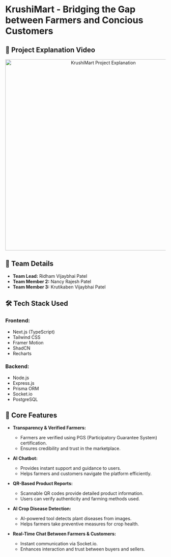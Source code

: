 
# KrushiMart - Bridging the Gap between Farmers and Concious Customers

## 🎥 Project Explanation Video

<p align="center">
  <a href="https://drive.google.com/file/d/1buKmXUkl4UWo5Nr-VuT8ryCesdWRPuyX/view?usp=sharing"><img src="https://github-production-user-asset-6210df.s3.amazonaws.com/127187827/425797310-dc855b5f-6f14-4c95-8eb0-5604d8786d3c.png?X-Amz-Algorithm=AWS4-HMAC-SHA256&X-Amz-Credential=AKIAVCODYLSA53PQK4ZA%2F20250323%2Fus-east-1%2Fs3%2Faws4_request&X-Amz-Date=20250323T043846Z&X-Amz-Expires=300&X-Amz-Signature=90c3ad332fbfbadd65fa59665c7ca4fe118f510535f0d6609a3f9f8690fc990c&X-Amz-SignedHeaders=host" alt="KrushiMart Project Explanation" width="600"></a>
</p>

## 👥 Team Details

- **Team Lead:** Ridham Vijaybhai Patel
- **Team Member 2:** Nancy Rajesh Patel
- **Team Member 3:** Krutikaben Vijaybhai Patel

## 🛠 Tech Stack Used

### Frontend:

- Next.js (TypeScript)
- Tailwind CSS
- Framer Motion
- ShadCN
- Recharts

### Backend:

- Node.js
- Express.js
- Prisma ORM
- Socket.io
- PostgreSQL

## 🚀 Core Features

- **Transparency & Verified Farmers:**

  - Farmers are verified using PGS (Participatory Guarantee System) certification.
  - Ensures credibility and trust in the marketplace.
- **AI Chatbot:**

  - Provides instant support and guidance to users.
  - Helps farmers and customers navigate the platform efficiently.
- **QR-Based Product Reports:**

  - Scannable QR codes provide detailed product information.
  - Users can verify authenticity and farming methods used.
- **AI Crop Disease Detection:**

  - AI-powered tool detects plant diseases from images.
  - Helps farmers take preventive measures for crop health.
- **Real-Time Chat Between Farmers & Customers:**

  - Instant communication via Socket.io.
  - Enhances interaction and trust between buyers and sellers.
